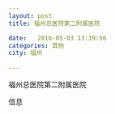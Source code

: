 ```yaml
--- 
layout: post 
title: 福州总医院第二附属医院

date:   2016-05-03 13:39:56 
categories: 其他  
city: 福州
  
--- 
```

   
福州总医院第二附属医院

信息

